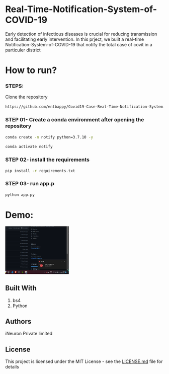 # Real-Time-Notification-System-of-COVID-19
Early detection of infectious diseases is crucial for reducing transmission and facilitating early intervention. In this prject, we built a real-time Notification-System-of-COVID-19 that notify the total case of covit in a particuler district 

# How to run?
### STEPS:

Clone the repository

```bash
https://github.com/entbappy/Covid19-Case-Real-Time-Notification-System.git
```
### STEP 01- Create a conda environment after opening the repository

```bash
conda create -n notify python=3.7.10 -y
```

```bash
conda activate notify
```


### STEP 02- install the requirements
```bash
pip install -r requirements.txt
```

### STEP 03- run app.p
```bash
python app.py
```


# Demo:

<img src="docs/1.png" alt="workflow" width="40%">


## Built With

1. bs4 
2. Python


## Authors
iNeuron Private limited
## License

This project is licensed under the MIT License - see the [LICENSE.md](LICENSE.md) file for details
